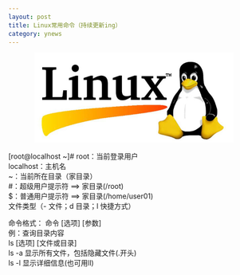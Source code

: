 ```yaml
---
layout: post
title: Linux常用命令（持续更新ing）
category: ynews
---
```

<div align="center">
<img width="400" height="180" src="https://raw.githubusercontent.com/carrylaw/IMG/master/img_py/jp10.jpg" />
</div>

\[root@localhost ~\]\#
root：当前登录用户   
localhost：主机名   
~：当前所在目录（家目录）   
\#：超级用户提示符 ==> 家目录(/root)   
$：普通用户提示符 ==> 家目录(/home/user01)   
文件类型（- 文件；d 目录；l 快捷方式）

命令格式：
命令 [选项] [参数]      
例：查询目录内容    
ls [选项] [文件或目录]    
ls -a 显示所有文件，包括隐藏文件(.开头)      
ls -l 显示详细信息(也可用ll)      







   
